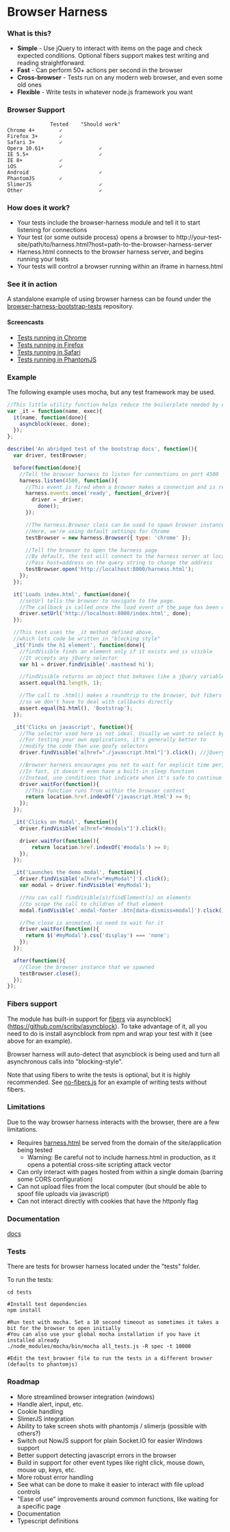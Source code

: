Browser Harness
===============

### What is this?

* **Simple** - Use jQuery to interact with items on the page and check expected conditions. Optional fibers support makes test writing and reading straightforward.
* **Fast** - Can perform 50+ actions per second in the browser
* **Cross-browser** - Tests run on any modern web browser, and even some old ones
* **Flexible** - Write tests in whatever node.js framework you want

### Browser Support

```
              Tested    "Should work"
Chrome 4+        ✓
Firefox 3+       ✓
Safari 3+        ✓
Opera 10.61+                  ✓
IE 5.5+                       ✓
IE 8+            ✓
iOS              ✓
Android                       ✓
PhantomJS        ✓
SlimerJS                      ✓
Other                         ✓
```

### How does it work?

* Your tests include the browser-harness module and tell it to start listening for connections
* Your test (or some outside process) opens a browser to http://your-test-site/path/to/harness.html?host=path-to-the-browser-harness-server
* Harness.html connects to the browser harness server, and begins running your tests
* Your tests will control a browser running within an iframe in harness.html

### See it in action

A standalone example of using browser harness can be found under the [browser-harness-bootstrap-tests](https://github.com/scriby/browser-harness-bootstrap-tests) repository.

#### Screencasts

* [Tests running in Chrome](http://screencast.com/t/0TaRAmUD)
* [Tests running in Firefox](http://screencast.com/t/n6hxBjMhsh)
* [Tests running in Safari](http://screencast.com/t/3HmnMfMC)
* [Tests running in PhantomJS](http://screencast.com/t/Wd4q5kSPsT)

### Example

The following example uses mocha, but any test framework may be used.

```javascript
//This little utility function helps reduce the boilerplate needed by each test
var _it = function(name, exec){
  it(name, function(done){
    asyncblock(exec, done);
  });
};

describe('An abridged test of the bootstrap docs', function(){
  var driver, testBrowser;

  before(function(done){
    //Tell the browser harness to listen for connections on port 4500
    harness.listen(4500, function(){
      //This event is fired when a browser makes a connection and is ready
      harness.events.once('ready', function(_driver){
        driver = _driver;
          done();
      });

      //The harness.Browser class can be used to spawn browser instances
      //Here, we're using default settings for Chrome
      testBrowser = new harness.Browser({ type: 'chrome' });

      //Tell the browser to open the harness page
      //By default, the test will connect to the harness server at localhost:4500
      //Pass host=address on the query string to change the address
      testBrowser.open('http://localhost:8000/harness.html');
    });
  });

  it('Loads index.html', function(done){
    //setUrl tells the browser to navigate to the page.
    //The callback is called once the load event of the page has been called
    driver.setUrl('http://localhost:8000/index.html', done);
  });

  //This test uses the _it method defined above,
  //which lets code be written in "blocking style"
  _it('Finds the h1 element', function(done){
    //findVisible finds an element only if it exists and is visible
    //It accepts any jQuery selector
    var h1 = driver.findVisible('.masthead h1');

    //findVisible returns an object that behaves like a jQuery variable
    assert.equal(h1.length, 1);

    //The call to .html() makes a roundtrip to the browser, but fibers makes it
    //so we don't have to deal with callbacks directly
    assert.equal(h1.html(), 'Bootstrap');
  });

  _it('Clicks on javascript', function(){
    //The selector used here is not ideal. Usually we want to select by an id or class
    //For testing your own applications, it's generally better to
    //modify the code than use goofy selectors
    driver.findVisible('a[href="./javascript.html"]').click(); //jQuery chaining works

    //Browser harness encourages you not to wait for explicit time periods.
    //In fact, it doesn't even have a built-in sleep function
    //Instead, use conditions that indicate when it's safe to continue test execution
    driver.waitFor(function(){
      //This function runs from within the browser context
      return location.href.indexOf('/javascript.html') >= 0;
    });
  });

  _it('Clicks on Modal', function(){
    driver.findVisible('a[href="#modals"]').click();

    driver.waitFor(function(){
        return location.href.indexOf('#modals') >= 0;
    });
  });

  _it('Launches the demo modal', function(){
    driver.findVisible('a[href="#myModal"]').click();
    var modal = driver.findVisible('#myModal');

    //You can call findVisible(s)/findElement(s) on elements
    //to scope the call to children of that element
    modal.findVisible('.modal-footer .btn[data-dismiss=modal]').click();

    //The close is animated, so need to wait for it
    driver.waitFor(function(){
      return $('#myModal').css('display') === 'none';
    });
  });

  after(function(){
    //Close the browser instance that we spawned
    testBrowser.close();
  });
});
```

### Fibers support

The module has built-in support for [fibers](https://github.com/laverdet/node-fibers) via asyncblock](https://github.com/scriby/asyncblock).
To take advantage of it, all you need to do is install asyncblock from npm and wrap your test with it (see above for an example).

Browser harness will auto-detect that asyncblock is being used and turn all asynchronous calls into "blocking-style".

Note that using fibers to write the tests is optional, but it is highly recommended. See [no-fibers.js](https://github.com/scriby/browser-harness/blob/master/tests/test/no-fibers.js) for an example of writing tests without fibers.

### Limitations

Due to the way browser harness interacts with the browser, there are a few limitations.

* Requires [harness.html](https://github.com/scriby/browser-harness/blob/master/client/harness.html) be served from the domain of the site/application being tested
    * Warning: Be careful not to include harness.html in production, as it opens a potential cross-site scripting attack vector
* Can only interact with pages hosted from within a single domain (barring some CORS configuration)
* Can not upload files from the local computer (but should be able to spoof file uploads via javascript)
* Can not interact directly with cookies that have the httponly flag

### Documentation

[docs](https://github.com/scriby/browser-harness/tree/master/docs)

### Tests

There are tests for browser harness located under the "tests" folder.

To run the tests:

```
cd tests

#Install test dependencies
npm install

#Run test with mocha. Set a 10 second timeout as sometimes it takes a bit for the browser to open initially
#You can also use your global mocha installation if you have it installed already
./node_modules/mocha/bin/mocha all_tests.js -R spec -t 10000

#Edit the test_browser file to run the tests in a different browser (defaults to phantomjs)
```

### Roadmap


* More streamlined browser integration (windows)
* Handle alert, input, etc.
* Cookie handling
* SlimerJS integration
* Ability to take screen shots with phantomjs / slimerjs (possible with others?)
* Switch out NowJS support for plain Socket.IO for easier Windows support
* Better support detecting javascript errors in the browser
* Build in support for other event types like right click, mouse down, mouse up, keys, etc.
* More robust error handling
* See what can be done to make it easier to interact with file upload controls
* "Ease of use" improvements around common functions, like waiting for a specific page
* Documentation
* Typescript definitions